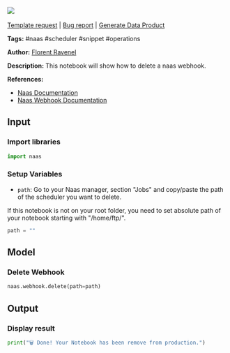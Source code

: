 <a href="https://app.naas.ai/user-redirect/naas/downloader?url=https://raw.githubusercontent.com/jupyter-naas/awesome-notebooks/master/Naas/Naas_Delete_Webhook.ipynb" target="_parent"><img src="https://naasai-public.s3.eu-west-3.amazonaws.com/open_in_naas.svg"/></a><br><br><a href="https://github.com/jupyter-naas/awesome-notebooks/issues/new?assignees=&labels=&template=template-request.md&title=Tool+-+Action+of+the+notebook+">Template request</a> | <a href="https://github.com/jupyter-naas/awesome-notebooks/issues/new?assignees=&labels=bug&template=bug_report.md&title=Naas+-+Delete+Webhook:+Error+short+description">Bug report</a> | <a href="https://app.naas.ai/user-redirect/naas/downloader?url=https://raw.githubusercontent.com/jupyter-naas/awesome-notebooks/master/Naas/Naas_Start_data_product.ipynb" target="_parent">Generate Data Product</a>

**Tags:** #naas #scheduler #snippet #operations

**Author:** [Florent Ravenel](https://www.linkedin.com/in/florent-ravenel)

**Description:** This notebook will show how to delete a naas webhook.

**References:**
- [Naas Documentation](https://docs.naas.ai/)
- [Naas Webhook Documentation](https://docs.naas.ai/features/api)

## Input

### Import libraries


```python
import naas
```

### Setup Variables
- `path`: Go to your Naas manager, section "Jobs" and copy/paste the path of the scheduler you want to delete.

If this notebook is not on your root folder, you need to set absolute path of your notebook starting with "/home/ftp/".   


```python
path = ""
```

## Model

### Delete Webhook


```python
naas.webhook.delete(path=path)
```

## Output

### Display result


```python
print("🗑 Done! Your Notebook has been remove from production.")
```

 
